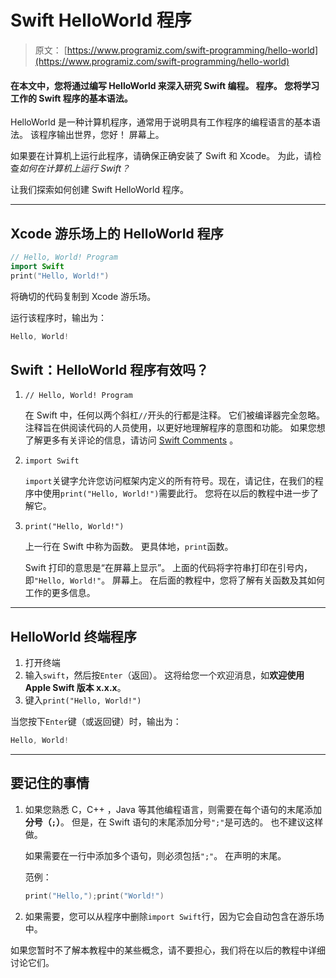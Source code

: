# Swift HelloWorld 程序

> 原文： [https://www.programiz.com/swift-programming/hello-world](https://www.programiz.com/swift-programming/hello-world)

#### 在本文中，您将通过编写 HelloWorld 来深入研究 Swift 编程。 程序。 您将学习工作的 Swift 程序的基本语法。

HelloWorld 是一种计算机程序，通常用于说明具有工作程序的编程语言的基本语法。 该程序输出世界，您好！ 屏幕上。

如果要在计算机上运行此程序，请确保正确安装了 Swift 和 Xcode。 为此，请检查*如何在计算机上运行 Swift？*

让我们探索如何创建 Swift HelloWorld 程序。

* * *

## Xcode 游乐场上的 HelloWorld 程序

```swift
// Hello, World! Program
import Swift
print("Hello, World!") 
```

将确切的代码复制到 Xcode 游乐场。

运行该程序时，输出为：

```swift
Hello, World!
```

## Swift：HelloWorld 程序有效吗？

1.  `// Hello, World! Program`

    在 Swift 中，任何以两个斜杠`//`开头的行都是注释。 它们被编译器完全忽略。 注释旨在供阅读代码的人员使用，以更好地理解程序的意图和功能。 如果您想了解更多有关评论的信息，请访问 [Swift Comments](/swift-programming/comments "Swift Comments") 。

2.  `import Swift`

    `import`关键字允许您访问框架内定义的所有符号。现在，请记住，在我们的程序中使用`print("Hello, World!")`需要此行。 您将在以后的教程中进一步了解它。

3.  `print("Hello, World!")`

    上一行在 Swift 中称为函数。 更具体地，`print`函数。

    Swift 打印的意思是“在屏幕上显示”。 上面的代码将字符串打印在引号内，即`"Hello, World!"`。 屏幕上。 在后面的教程中，您将了解有关函数及其如何工作的更多信息。

* * *

## HelloWorld 终端程序

1.  打开终端
2.  输入`swift`，然后按`Enter`（返回）。 这将给您一个欢迎消息，如**欢迎使用 Apple Swift 版本 x.x.x**。
3.  键入`print("Hello, World!")`

当您按下`Enter`键（或返回键）时，输出为：

```swift
Hello, World!
```

* * *

## 要记住的事情

1.  如果您熟悉 C，C++ ，Java 等其他编程语言，则需要在每个语句的末尾添加**分号（`;`）**。 但是，在 Swift 语句的末尾添加分号`";"`是可选的。 也不建议这样做。

    如果需要在一行中添加多个语句，则必须包括`";"`。 在声明的末尾。

    范例：

    ```swift
    print("Hello,");print("World!")

    ```

2.  如果需要，您可以从程序中删除`import Swift`行，因为它会自动包含在游乐场中。

如果您暂时不了解本教程中的某些概念，请不要担心，我们将在以后的教程中详细讨论它们。